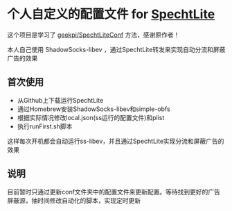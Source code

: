 # 个人自定义的配置文件 for [SpechtLite](https://github.com/zhuhaow/SpechtLite)

这个项目是学习了 [geekpi/SpechtLiteConf](https://github.com/geekpi/SpechtLiteConf)  方法，感谢原作者！

本人自己使用 ShadowSocks-libev ，通过SpechtLite转发来实现自动分流和屏蔽广告的效果

## 首次使用

- 从Github上下载运行SpechtLite
- 通过Homebrew安装ShadowSocks-libev和simple-obfs
- 根据实际情况修改local.json(ss运行的配置文件)和plist
- 执行runFirst.sh脚本

这样每次开机都会自动运行ss-libev，并且通过SpechtLite实现分流和屏蔽广告的效果

## 说明
目前暂时只通过更新conf文件夹中的配置文件来更新配置。等待找到更好的广告屏蔽源，抽时间修改自动化的脚本，实现定时更新
